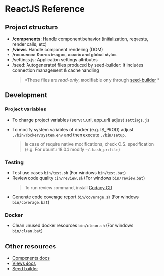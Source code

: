 # ReactJS Reference

## Project structure

-   **/components**: Handle component behavior (initialization, requests, render calls, etc)
-   **/views**: Handle component rendering (DOM)
-   /resources: Stores images, assets and global styles
-   /settings.js: Application settings attributes
-   /seed: Autogenerated files produced by seed-builder: It includes connection management & cache handling
    >   *These files are *read-only*, modifiable only through [seed-builder](./110-seed-builder.md) *
    
## Development

### Project variables

- To change project variables (server_url, app_url) adjust `settings.js`

- To modify system variables of docker (e.g. IS_PROD) adjust `./bin/docker/system.env` and then execute `./bin/setup`.
    >   In case of require native modifications, check O.S. specification (e.g. For ubuntu 18.04 modify `~/.bash_profile`)


### Testing

-   Test use cases `bin/test.sh` (For windows `bin/test.bat`)
-   Review code quality `bin/review.sh` (For windows `bin/review.bat`)
    >   To run review command, install [Codacy CLI](https://github.com/codacy/codacy-analysis-cli)
-   Generate code coverage report `bin/coverage.sh` (For windows `bin/coverage.bat`)
    
### Docker

-   Clean unused docker resources `bin/clean.sh` (For windows `bin/clean.bat`)

## Other resources

-   [Components docs](./020-components.md)
-   [Views docs](./030-views.md)
-   [Seed builder](./110-seed-builder.md)